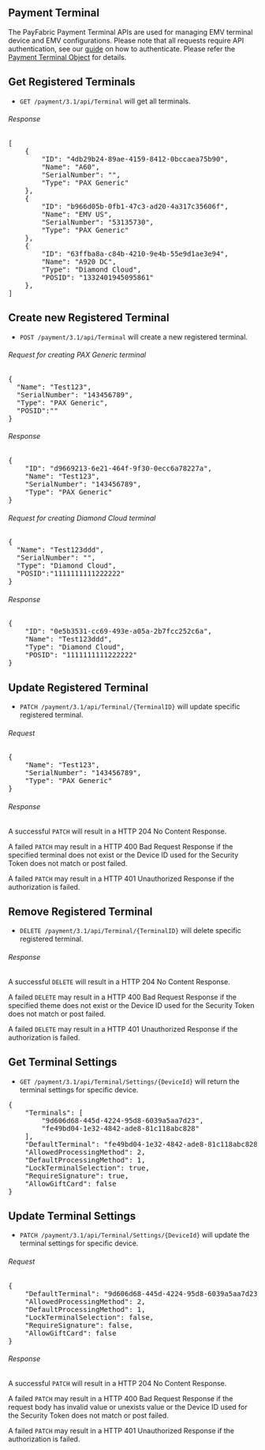 Payment Terminal
-----------------
The PayFabric Payment Terminal APIs are used for managing EMV terminal device and EMV configurations. Please note that all requests require API authentication, see our [guide](Authentication.md) on how to authenticate. Please refer the [Payment Terminal Object](/PayFabric/Sections/3.1JSONObjects.md#terminal-setting) for details. 

Get Registered Terminals
---------------------
* `GET /payment/3.1/api/Terminal`  will get all terminals. 

###### Response
<pre>
[
    {
        "ID": "4db29b24-89ae-4159-8412-0bccaea75b90",
        "Name": "A60",
        "SerialNumber": "",
        "Type": "PAX Generic"
    },
    {
        "ID": "b966d05b-0fb1-47c3-ad20-4a317c35606f",
        "Name": "EMV US",
        "SerialNumber": "53135730",
        "Type": "PAX Generic"
    },   
    {
        "ID": "63ffba8a-c84b-4210-9e4b-55e9d1ae3e94",
        "Name": "A920 DC",
        "Type": "Diamond Cloud",
        "POSID": "1332401945095861"
    },
]
</pre>

Create new Registered Terminal
---------------------
* `POST /payment/3.1/api/Terminal` will create a new registered terminal.

###### Request for creating PAX Generic terminal
<pre>
{
  "Name": "Test123",
  "SerialNumber": "143456789",
  "Type": "PAX Generic",
  "POSID":""
}
</pre>

###### Response
<pre>
{
    "ID": "d9669213-6e21-464f-9f30-0ecc6a78227a",
    "Name": "Test123",
    "SerialNumber": "143456789",
    "Type": "PAX Generic"
}
</pre>

###### Request for creating Diamond Cloud terminal
<pre>
{
  "Name": "Test123ddd",
  "SerialNumber": "",
  "Type": "Diamond Cloud",
  "POSID":"1111111111222222"
}
</pre>

###### Response
<pre>
{
    "ID": "0e5b3531-cc69-493e-a05a-2b7fcc252c6a",
    "Name": "Test123ddd",
    "Type": "Diamond Cloud",
    "POSID": "1111111111222222"
}
</pre>

Update Registered Terminal
------------------------------
* `PATCH /payment/3.1/api/Terminal/{TerminalID}` will update specific registered terminal.
###### Request
<pre>
{  
    "Name": "Test123",
    "SerialNumber": "143456789",
    "Type": "PAX Generic"
}
</pre>   
###### Response
A successful `PATCH` will result in a HTTP 204 No Content Response.

A failed `PATCH` may result in a HTTP 400 Bad Request Response if the specified terminal does not exist or the Device ID used for the Security Token does not match or post failed.

A failed `PATCH` may result in a HTTP 401 Unauthorized Response if the authorization is failed.

Remove Registered Terminal
------------------------------
* `DELETE /payment/3.1/api/Terminal/{TerminalID}` will delete specific registered terminal.

###### Response
A successful `DELETE` will result in a HTTP 204 No Content Response.

A failed `DELETE` may result in a HTTP 400 Bad Request Response if the specified theme does not exist or the Device ID used for the Security Token does not match or post failed.

A failed `DELETE` may result in a HTTP 401 Unauthorized Response if the authorization is failed.

Get Terminal Settings
---------------------
* `GET /payment/3.1/api/Terminal/Settings/{DeviceId}` will return the terminal settings for specific device.
<pre>
{
    "Terminals": [
        "9d606d68-445d-4224-95d8-6039a5aa7d23",
        "fe49bd04-1e32-4842-ade8-81c118abc828"
    ],
    "DefaultTerminal": "fe49bd04-1e32-4842-ade8-81c118abc828",
    "AllowedProcessingMethod": 2,
    "DefaultProcessingMethod": 1,
    "LockTerminalSelection": true,
    "RequireSignature": true,
    "AllowGiftCard": false
}
</pre>

Update Terminal Settings
----------------------
* `PATCH /payment/3.1/api/Terminal/Settings/{DeviceId}` will update the terminal settings for specific device.
###### Request
<pre>
{    
    "DefaultTerminal": "9d606d68-445d-4224-95d8-6039a5aa7d23",
    "AllowedProcessingMethod": 2,
    "DefaultProcessingMethod": 1,
    "LockTerminalSelection": false,
    "RequireSignature": false,
    "AllowGiftCard": false
}
</pre>

###### Response
A successful `PATCH` will result in a HTTP 204 No Content Response.

A failed `PATCH` may result in a HTTP 400 Bad Request Response if the request body has invalid value or unexists value or the Device ID used for the Security Token does not match or post failed.

A failed `PATCH` may result in a HTTP 401 Unauthorized Response if the authorization is failed.

